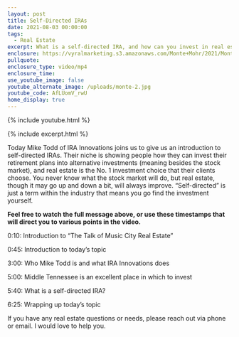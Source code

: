 ```yaml
---
layout: post
title: Self-Directed IRAs
date: 2021-08-03 00:00:00
tags:
  - Real Estate
excerpt: What is a self-directed IRA, and how can you invest in real estate with it?
enclosure: https://vyralmarketing.s3.amazonaws.com/Monte+Mohr/2021/Monte+Morh+IRAs.mp4
pullquote:
enclosure_type: video/mp4
enclosure_time:
use_youtube_image: false
youtube_alternate_image: /uploads/monte-2.jpg
youtube_code: AfLUomV_rwU
home_display: true
---
```

{% include youtube.html %}

{% include excerpt.html %}

Today Mike Todd of IRA Innovations joins us to give us an introduction to self-directed IRAs. Their niche is showing people how they can invest their retirement plans into alternative investments (meaning besides the stock market), and real estate is the No. 1 investment choice that their clients choose. You never know what the stock market will do, but real estate, though it may go up and down a bit, will always improve. “Self-directed” is just a term within the industry that means you go find the investment yourself.

**Feel free to watch the full message above, or use these timestamps that will direct you to various points in the video.**

0:10: Introduction to “The Talk of Music City Real Estate”

0:45: Introduction to today’s topic

3:00: Who Mike Todd is and what IRA Innovations does

5:00: Middle Tennessee is an excellent place in which to invest

5:40: What is a self-directed IRA?

6:25: Wrapping up today’s topic

If you have any real estate questions or needs, please reach out via phone or email. I would love to help you.
